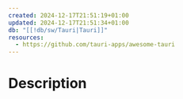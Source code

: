 ```yaml
---
created: 2024-12-17T21:51:19+01:00
updated: 2024-12-17T21:51:34+01:00
db: "[[!db/sw/Tauri|Tauri]]"
resources:
  - https://github.com/tauri-apps/awesome-tauri
---
```

# Description
